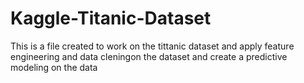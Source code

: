 # Kaggle-Titanic-Dataset

This is a file created to work on the tittanic dataset and apply feature engineering and data cleningon the dataset and create a predictive modeling on the data
